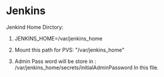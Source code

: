 # Jenkins

Jenkind Home Dirctory:

1. JENKINS_HOME=/var/jenkins_home

2. Mount this path for PVS: "/var/jenkins_home" 

3. Admin Pass word will be store in : /var/jenkins_home/secrets/initialAdminPassword In this file.


